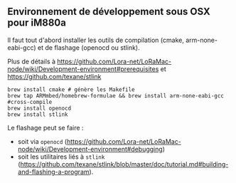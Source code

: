## Environnement de développement sous OSX pour iM880a

Il faut tout d'abord installer les outils de compilation (cmake, arm-none-eabi-gcc) 
et de flashage (openocd ou stlink). 

Plus de détails à <https://github.com/Lora-net/LoRaMac-node/wiki/Development-environment#prerequisites> et <https://github.com/texane/stlink>

    brew install cmake # génère les Makefile
    brew tap ARMmbed/homebrew-formulae && brew install arm-none-eabi-gcc #cross-compile
    brew install openocd
    brew install stlink

Le flashage peut se faire : 

- soit via `openocd` (<https://github.com/Lora-net/LoRaMac-node/wiki/Development-environment#debugging>) 
- soit les utilitaires liés à `stlink` (<https://github.com/texane/stlink/blob/master/doc/tutorial.md#building-and-flashing-a-program>). 
